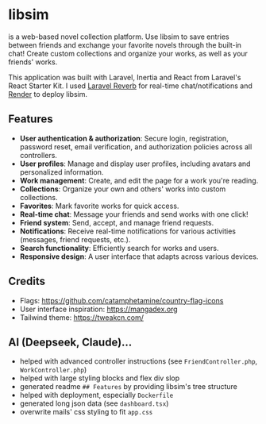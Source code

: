 # libsim

is a web-based novel collection platform. Use libsim to save entries between friends and exchange your favorite novels through the built-in chat! Create custom collections and organize your works, as well as your friends' works.

This application was built with Laravel, Inertia and React from Laravel's React Starter Kit. I used [Laravel Reverb](https://reverb.laravel.com/) for real-time chat/notifications and [Render](https://www.render.com) to deploy libsim.

## Features

* **User authentication & authorization**: Secure login, registration, password reset, email verification, and authorization policies across all controllers.
* **User profiles**: Manage and display user profiles, including avatars and personalized information.
* **Work management**: Create, and edit the page for a work you're reading.
* **Collections**: Organize your own and others' works into custom collections.
* **Favorites**: Mark favorite works for quick access.
* **Real-time chat**: Message your friends and send works with one click!
* **Friend system**: Send, accept, and manage friend requests.
* **Notifications**: Receive real-time notifications for various activities (messages, friend requests, etc.).
* **Search functionality**: Efficiently search for works and users.
* **Responsive design**: A user interface that adapts across various devices.

## Credits
- Flags: https://github.com/catamphetamine/country-flag-icons
- User interface inspiration: https://mangadex.org
- Tailwind theme: https://tweakcn.com/

## AI (Deepseek, Claude)...
- helped with advanced controller instructions (see `FriendController.php`, `WorkController.php`)
- helped with large styling blocks and flex div slop
- generated readme `## Features` by providing libsim's tree structure
- helped with deployment, especially `Dockerfile`
- generated long json data (see `dashboard.tsx`)
- overwrite mails' css styling to fit `app.css`